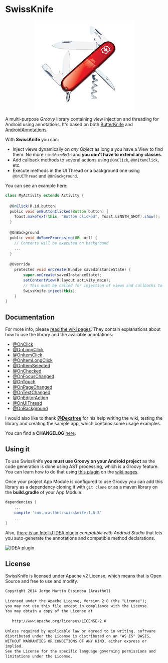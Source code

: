 SwissKnife
==========


<div align="center"><img src="./SwissKnife.png"></div>

A multi-purpose *Groovy* library containing view injection and threading for Android using annotations. It's based on both [ButterKnife](https://github.com/JakeWharton/butterknife/) and [AndroidAnnotations](https://github.com/excilys/androidannotations).

With **SwissKnife** you can:

* Inject views dynamically on *any Object* as long a you have a View to find them. No more ``findViewById`` and **you don't have to extend any classes**.
* Add callback methods to several actions using ``@OnClick``, ``@OnItemClick``, etc.
* Execute methods in the UI Thread or a background one using ``@OnUIThread`` and ``@OnBackground``.

You can see an example here:

```groovy
class MyActivity extends Activity {

  @OnClick(R.id.button)
  public void onButtonClicked(Button button) {
    Toast.makeText(this, "Button clicked", Toast.LENGTH_SHOT).show();
  }

  @OnBackground
  public void doSomeProcessing(URL url) {
    // Contents will be executed on background
    ...
  }

  @Override
    protected void onCreate(Bundle savedInstanceState) {
        super.onCreate(savedInstanceState);
        setContentView(R.layout.activity_main);
        // This must be called for injection of views and callbacks to take place
        SwissKnife.inject(this);
    }
}
```

## Documentation

For more info, please [read the wiki pages](https://github.com/Arasthel/SwissKnife/wiki). They contain explanations about how to use the library and the available annotations:

* [@OnClick](https://github.com/Arasthel/SwissKnife/wiki/@OnClick)
* [@OnLongClick](https://github.com/Arasthel/SwissKnife/wiki/@OnLongClick)
* [@OnItemClick](https://github.com/Arasthel/SwissKnife/wiki/@OnItemClick)
* [@OnItemLongClick](https://github.com/Arasthel/SwissKnife/wiki/@OnItemLongClick)
* [@OnItemSelected](https://github.com/Arasthel/SwissKnife/wiki/@OnItemSelected)
* [@OnChecked](https://github.com/Arasthel/SwissKnife/wiki/@OnChecked)
* [@OnFocusChanged](https://github.com/Arasthel/SwissKnife/wiki/@OnFocusChanged)
* [@OnTouch](https://github.com/Arasthel/SwissKnife/wiki/@OnTouch)
* [@OnPageChanged](https://github.com/Arasthel/SwissKnife/wiki/@OnPageChanged)
* [@OnTextChanged](https://github.com/Arasthel/SwissKnife/wiki/@OnTextChanged)
* [@OnEditorAction](https://github.com/Arasthel/SwissKnife/wiki/@OnEditorAction)
* [@OnUIThread](https://github.com/Arasthel/SwissKnife/wiki/@OnUIThread)
* [@OnBackground](https://github.com/Arasthel/SwissKnife/wiki/@OnBackground)

I would also like to thank **[@Dexafree](https://github.com/dexafree)** for his help writing the wiki, testing the library and creating the sample app, which contains some usage examples.

You can find a **CHANGELOG** [here](./CHANGELOG.md).

## Using it

To use SwissKnife **you must use Groovy on your Android project** as the code generation is done using AST processing, which is a Groovy feature. You can learn how to do that using [this plugin](https://github.com/melix/groovy-android-gradle-plugin) on the [wiki pages](https://github.com/Arasthel/SwissKnife/wiki/How-to-use-Groovy).

Once your project App Module is configured to use Groovy you can add this library as a dependency cloning it with ``git clone`` or as a maven library on the **build.gradle** of your App Module:

```groovy
dependencies {
    ...
    compile 'com.arasthel:swissknife:1.0.3'
    ...
}

```

Also, [there is an IntelliJ IDEA plugin](https://github.com/Arasthel/SwissKnife/wiki/SwissKnife-IDEA-Plugin) *compatible with Android Studio* that lets you auto-generate the annotations and compatible method declarations.

![IDEA plugin](https://camo.githubusercontent.com/ffe3a4e6c05f0846162e93ed4d8abfd532b7f826/687474703a2f2f692e696d6775722e636f6d2f5564704e3634652e6a7067)

## License

SwissKnife is licensed under Apache v2 License, which means that is Open Source and free to use and modify.

```
Copyright 2014 Jorge Martín Espinosa (Arasthel)

Licensed under the Apache License, Version 2.0 (the "License");
you may not use this file except in compliance with the License.
You may obtain a copy of the License at

   http://www.apache.org/licenses/LICENSE-2.0

Unless required by applicable law or agreed to in writing, software
distributed under the License is distributed on an "AS IS" BASIS,
WITHOUT WARRANTIES OR CONDITIONS OF ANY KIND, either express or implied.
See the License for the specific language governing permissions and
limitations under the License.
```
